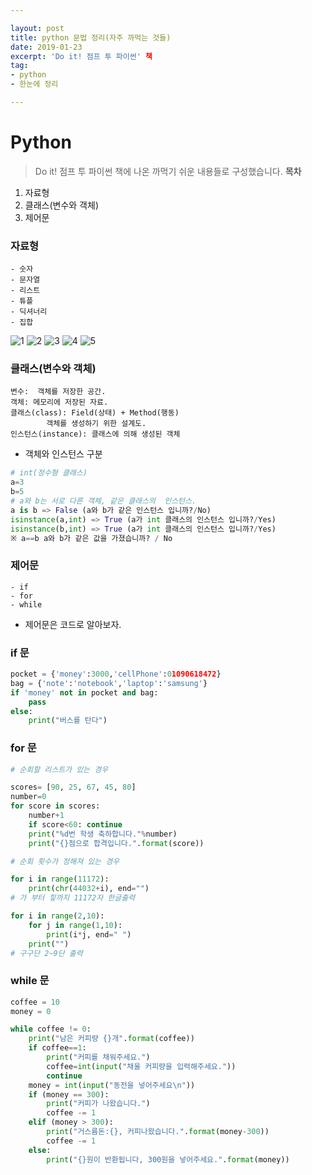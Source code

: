 ```yaml
---

layout: post
title: python 문법 정리(자주 까먹는 것들)
date: 2019-01-23
excerpt: 'Do it! 점프 투 파이썬' 책
tag:
- python
- 한눈에 정리

---
```


# Python
> Do it! 점프 투 파이썬 책에 나온 까먹기 쉬운 내용들로 구성했습니다.
<strong>목차</strong><br>
1. 자료형
2. 클래스(변수와 객체) 
3. 제어문

### 자료형

```
- 숫자
- 문자열
- 리스트 
- 튜플
- 딕셔너리
- 집합
```
![1](https://user-images.githubusercontent.com/33630505/51591743-31bf7400-1f31-11e9-9b71-9850268ac951.jpg)
![2](https://user-images.githubusercontent.com/33630505/51591744-32580a80-1f31-11e9-9276-066bce8166ed.jpg)
![3](https://user-images.githubusercontent.com/33630505/51591745-32580a80-1f31-11e9-9b81-f6c7fcb9cd3a.jpg)
![4](https://user-images.githubusercontent.com/33630505/51591746-32580a80-1f31-11e9-9156-0534ecd4a94d.jpg)
![5](https://user-images.githubusercontent.com/33630505/51591748-32f0a100-1f31-11e9-8f6c-ef46202eacff.jpg)


### 클래스(변수와 객체)

```
변수:  객체를 저장한 공간.
객체: 메모리에 저장된 자료.
클래스(class): Field(상태) + Method(행동) 
        객체를 생성하기 위한 설계도.
인스턴스(instance): 클래스에 의해 생성된 객체
```
* 객체와 인스턴스 구분
```python
# int(정수형 클래스)
a=3
b=5
# a와 b는 서로 다른 객체, 같은 클래스의  인스턴스. 
a is b => False (a와 b가 같은 인스턴스 입니까?/No)
isinstance(a,int) => True (a가 int 클래스의 인스턴스 입니까?/Yes)
isinstance(b,int) => True (a가 int 클래스의 인스턴스 입니까?/Yes)
※ a==b a와 b가 같은 값을 가졌습니까? / No 
```


### 제어문 

```
- if 
- for 
- while 
```
* 제어문은 코드로 알아보자.

### if 문

```python
pocket = {'money':3000,'cellPhone':01090618472}
bag = {'note':'notebook','laptop':'samsung'}
if 'money' not in pocket and bag:
	pass
else: 
	print("버스를 탄다")
```	

### for 문 

```python 
# 순회할 리스트가 있는 경우

scores= [90, 25, 67, 45, 80]
number=0
for score in scores:
	number+1
	if score<60: continue
	print("%d번 학생 축하합니다."%number)
	print("{}점으로 합격입니다.".format(score))
```
```python
# 순회 횟수가 정해져 있는 경우

for i in range(11172):
	print(chr(44032+i), end="")
# 가 부터 힣까지 11172자 한글출력

for i in range(2,10):
	for j in range(1,10):
		print(i*j, end=" ")
	print("")
# 구구단 2~9단 출력 
```
### while 문

```python
coffee = 10
money = 0

while coffee != 0:
    print("남은 커피량 {}개".format(coffee))
    if coffee==1:
        print("커피를 채워주세요.")
        coffee=int(input("채울 커피량을 입력해주세요."))
        continue
    money = int(input("동전을 넣어주세요\n"))
    if (money == 300):
        print("커피가 나왔습니다.")
        coffee -= 1
    elif (money > 300):
        print("거스름돈:{}, 커피나왔습니다.".format(money-300))
        coffee -= 1
    else:
        print("{}원이 반환됩니다, 300원을 넣어주세요.".format(money))
```
